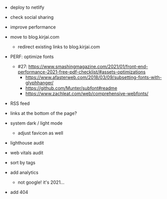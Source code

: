 - deploy to netlify
- check social sharing
- improve performance
- move to blog.kirjai.com

  - redirect existing links to blog.kirjai.com

- PERF: optimize fonts
  - #27: https://www.smashingmagazine.com/2021/01/front-end-performance-2021-free-pdf-checklist/#assets-optimizations
    - https://www.afasterweb.com/2018/03/09/subsetting-fonts-with-glyphhanger/
    - https://github.com/Munter/subfont#readme
    - https://www.zachleat.com/web/comprehensive-webfonts/
- RSS feed
- links at the bottom of the page?
- system dark / light mode
  - adjust favicon as well
- lighthouse audit
- web vitals audit
- sort by tags
- add analytics
  - not google! it's 2021...
- add 404
